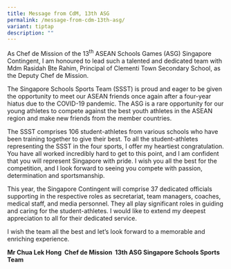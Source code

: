 ```yaml
---
title: Message from CdM, 13th ASG
permalink: /message-from-cdm-13th-asg/
variant: tiptap
description: ""
---
```

<p>As Chef de Mission of the 13<sup>th</sup> ASEAN Schools Games (ASG) Singapore
Contingent, I am honoured to lead such a talented and dedicated team with
Mdm Rasidah Bte Rahim, Principal of Clementi Town Secondary School, as
the Deputy Chef de Mission.&nbsp;&nbsp;</p>
<p>The Singapore Schools Sports Team (SSST) is proud and eager to be given
the opportunity to meet our ASEAN friends once again after a four-year
hiatus due to the COVID-19 pandemic. The ASG is a rare opportunity for
our young athletes to compete against the best youth athletes in the ASEAN
region and make new friends from the member countries.&nbsp;</p>
<p>The SSST comprises 106 student-athletes from various schools who have
been training together to give their best. To all the student-athletes
representing the SSST in the four sports, I offer my heartiest congratulation.
You have all worked incredibly hard to get to this point, and I am confident
that you will represent Singapore with pride. I wish you all the best for
the competition, and I look forward to seeing you compete with passion,
determination and sportsmanship.&nbsp;</p>
<p>This year, the Singapore Contingent will comprise 37 dedicated officials
supporting in the respective roles as secretariat, team managers, coaches,
medical staff, and media personnel. They all play significant roles in
guiding and caring for the student-athletes. I would like to extend my
deepest appreciation to all for their dedicated service.&nbsp;&nbsp;</p>
<p>I wish the team all the best and let’s look forward to a memorable and
enriching experience.&nbsp;</p>
<p><strong>Mr Chua Lek Hong&nbsp; Chef de Mission&nbsp; 13th ASG Singapore Schools Sports Team&nbsp;</strong>
</p>